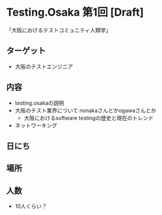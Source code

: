 # Testing.Osaka 第1回 [Draft]

「大阪におけるテストコミュニティ人類学」

## ターゲット

- 大阪のテストエンジニア

## 内容

- testing.osakaの説明
- 大阪のテスト業界について nonakaさんとかogawaさんとか
    - 大阪におけるsoftware testingの歴史と現在のトレンド
- ネットワーキング

## 日にち

## 場所

## 人数
- 10人くらい？

